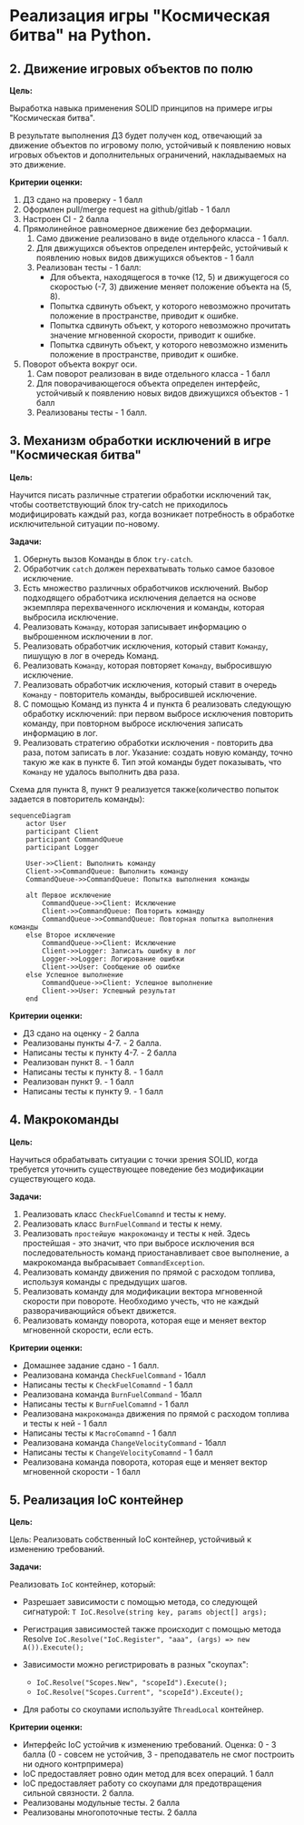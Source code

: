 # Реализация игры "Космическая битва" на Python.

## 2. Движение игровых объектов по полю

**Цель:**

Выработка навыка применения SOLID принципов на примере игры "Космическая битва".

В результате выполнения ДЗ будет получен код, отвечающий за движение объектов по игровому полю, устойчивый к появлению новых игровых объектов и дополнительных ограничений, накладываемых на это движение.

**Критерии оценки:**

1. ДЗ сдано на проверку - 1 балл
2. Оформлен pull/merge request на github/gitlab - 1 балл
3. Настроен CI - 2 балла
4. Прямолинейное равномерное движение без деформации.
   1. Само движение реализовано в виде отдельного класса - 1 балл.
   2. Для движущихся объектов определен интерфейс, устойчивый к появлению новых видов движущихся объектов - 1 балл
   3. Реализован тесты - 1 балл:
      * Для объекта, находящегося в точке (12, 5) и движущегося со скоростью (-7, 3) движение меняет положение объекта на (5, 8).
      * Попытка сдвинуть объект, у которого невозможно прочитать положение в пространстве, приводит к ошибке.
      * Попытка сдвинуть объект, у которого невозможно прочитать значение мгновенной скорости, приводит к ошибке.
      * Попытка сдвинуть объект, у которого невозможно изменить положение в пространстве, приводит к ошибке.
5. Поворот объекта вокруг оси.
   1. Сам поворот реализован в виде отдельного класса - 1 балл
   2. Для поворачивающегося объекта определен интерфейс, устойчивый к появлению новых видов движущихся объектов - 1 балл 
   3. Реализованы тесты - 1 балл.


## 3. Механизм обработки исключений в игре "Космическая битва"

**Цель:**

Научится писать различные стратегии обработки исключений так, чтобы соответствующий блок try-catсh не приходилось модифицировать каждый раз, когда возникает потребность в обработке исключительной ситуации по-новому.

**Задачи:**

1. Обернуть вызов Команды в блок `try-catch`.
2. Обработчик `catch` должен перехватывать только самое базовое исключение.
3. Есть множество различных обработчиков исключений. Выбор подходящего обработчика исключения делается на основе экземпляра перехваченного исключения и команды, которая выбросила исключение.
4. Реализовать `Команду`, которая записывает информацию о выброшенном исключении в лог.
5. Реализовать обработчик исключения, который ставит `Команду`, пишущую в лог в очередь Команд.
6. Реализовать `Команду`, которая повторяет `Команду`, выбросившую исключение.
7. Реализовать обработчик исключения, который ставит в очередь `Команду` - повторитель команды, выбросившей исключение.
8. С помощью Команд из пункта 4 и пункта 6 реализовать следующую обработку исключений: при первом выбросе исключения повторить команду, при повторном выбросе исключения записать информацию в лог.
9. Реализовать стратегию обработки исключения - повторить два раза, потом записать в лог. Указание: создать новую команду, точно такую же как в пункте 6. Тип этой команды будет показывать, что `Команду` не удалось выполнить два раза.

Схема для пункта 8, пункт 9 реализуется также(количество попыток задается в повторитель команды):

```mermaid
sequenceDiagram
    actor User
    participant Client
    participant CommandQueue
    participant Logger

    User->>Client: Выполнить команду
    Client->>CommandQueue: Выполнить команду
    CommandQueue->>CommandQueue: Попытка выполнения команды

    alt Первое исключение
        CommandQueue->>Client: Исключение
        Client->>CommandQueue: Повторить команду
        CommandQueue->>CommandQueue: Повторная попытка выполнения команды
    else Второе исключение
        CommandQueue->>Client: Исключение
        Client->>Logger: Записать ошибку в лог
        Logger->>Logger: Логирование ошибки
        Client->>User: Сообщение об ошибке
    else Успешное выполнение
        CommandQueue->>Client: Успешное выполнение
        Client->>User: Успешный результат
    end
```

**Критерии оценки:**
* ДЗ сдано на оценку - 2 балла
* Реализованы пункты 4-7. - 2 балла.
* Написаны тесты к пункту 4-7. - 2 балла
* Реализован пункт 8. - 1 балл
* Написаны тесты к пункту 8. - 1 балл
* Реализован пункт 9. - 1 балл
* Написаны тесты к пункту 9. - 1 балл


## 4. Макрокоманды

**Цель:**

Научиться обрабатывать ситуации с точки зрения SOLID, когда требуется уточнить существующее поведение без модификации существующего кода.

**Задачи:**

1. Реализовать класс `CheckFuelComamnd` и тесты к нему.
2. Реализовать класс `BurnFuelCommand` и тесты к нему.
3. Реализовать `простейшую макрокоманду` и тесты к ней. Здесь простейшая - это значит, что при выбросе исключения вся последовательность команд приостанавливает свое выполнение, а макрокоманда выбрасывает `CommandException`.
4. Реализовать команду движения по прямой с расходом топлива, используя команды с предыдущих шагов.
5. Реализовать команду для модификации вектора мгновенной скорости при повороте. Необходимо учесть, что не каждый разворачивающийся объект движется.
6. Реализовать команду поворота, которая еще и меняет вектор мгновенной скорости, если есть.

**Критерии оценки:**

* Домашнее задание сдано - 1 балл.
* Реализована команда `CheckFuelCommand` - 1балл
* Написаны тесты к `CheckFuelComamnd` - 1 балл
* Реализована команда `BurnFuelCommand` - 1балл
* Написаны тесты к `BurnFuelComamnd` - 1 балл
* Реализована `макрокоманда` движения по прямой с расходом топлива и тесты к ней - 1 балл
* Написаны тесты к `MacroComamnd` - 1 балл
* Реализована команда `ChangeVelocityCommand` - 1балл
* Написаны тесты к `ChangeVelocityComamnd` - 1 балл
* Реализована команда поворота, которая еще и меняет вектор мгновенной скорости - 1 балл


## 5. Реализация IoC контейнер

**Цель:**

Цель: Реализовать собственный IoC контейнер, устойчивый к изменению требований.

**Задачи:**

Реализовать `IoC` контейнер, который:

 * Разрешает зависимости с помощью метода, со следующей сигнатурой:
   ```T IoC.Resolve(string key, params object[] args);```

 * Регистрация зависимостей также происходит с помощью метода Resolve
   ```IoC.Resolve("IoC.Register", "aaa", (args) => new A()).Execute();```

* Зависимости можно регистрировать в разных "скоупах":
   * ```IoC.Resolve("Scopes.New", "scopeId").Execute();```
   * ```IoC.Resolve("Scopes.Current", "scopeId").Exceute();```

* Для работы со скоупами используйте `ThreadLocal` контейнер.


**Критерии оценки:**

* Интерфейс IoC устойчив к изменению требований. Оценка: 0 - 3 балла (0 - совсем не устойчив, 3 - преподаватель не смог построить ни одного контрпримера)
* IoC предоставляет ровно один метод для всех операций. 1 балл
* IoC предоставляет работу со скоупами для предотвращения сильной связности. 2 балла.
* Реализованы модульные тесты. 2 балла
* Реализованы многопоточные тесты. 2 балла
